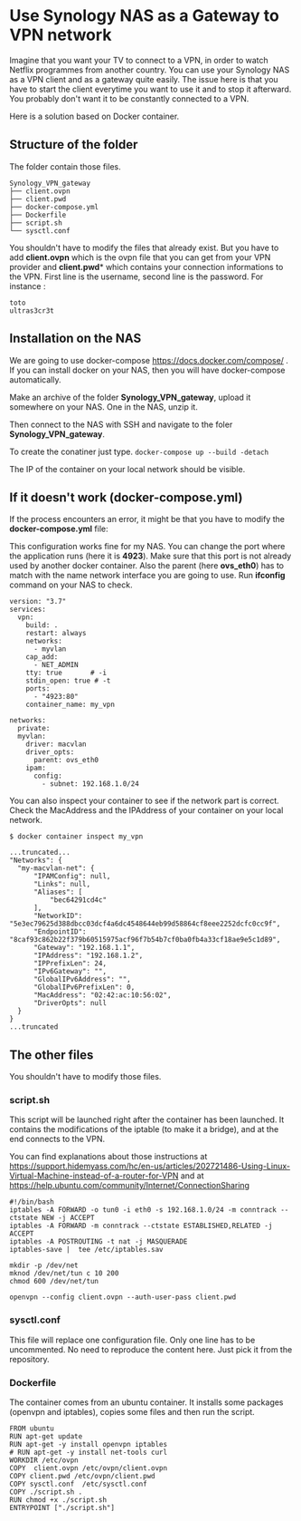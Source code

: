 # Use Synology NAS as a Gateway to VPN network

Imagine that you want your TV to connect to a VPN, in order to watch Netflix programmes from another country. You can use your Synology NAS as a VPN client and as a gateway quite easily. The issue here is that you have to start the client everytime you want to use it and to stop it afterward. You probably don't want it to be constantly connected to a VPN.

Here is a solution based on Docker container.


## Structure of the folder

The folder contain those files.

```
Synology_VPN_gateway
├── client.ovpn
├── client.pwd
├── docker-compose.yml
├── Dockerfile
├── script.sh
└── sysctl.conf
```

You shouldn't have to modify the files that already exist. But you have to add **client.ovpn**  which is the ovpn file that you can get from your VPN provider and
**client.pwd*** which contains your connection informations to the VPN. First line is the username, second line is the password. For instance :
```
toto
ultras3cr3t
```


## Installation on the NAS

We are going to use docker-compose https://docs.docker.com/compose/ . If you can install docker on your NAS, then you will have docker-compose automatically.

Make an archive of the folder **Synology_VPN_gateway**, upload it somewhere on your NAS. One in the NAS, unzip it.

Then connect to the NAS with SSH and navigate to the foler **Synology_VPN_gateway**.

To create the conatiner just type.
`docker-compose up --build -detach`

The  IP of the container on your local network  should be visible.


## If it doesn't work (docker-compose.yml)

If the process encounters an error, it might be that you have to modify the **docker-compose.yml** file:

This configuration works fine for my NAS. You can change the port where the application runs (here it is **4923**). Make sure that this port is not already used by another docker container. 
Also the parent (here **ovs_eth0**) has to match with the name network interface you are going to use. Run **ifconfig** command on your NAS to check.

```
version: "3.7"
services:
  vpn:
    build: .
    restart: always
    networks:
      - myvlan    
    cap_add:
      - NET_ADMIN
    tty: true       # -i
    stdin_open: true # -t
    ports:
      - "4923:80"
    container_name: my_vpn
    
networks:
  private:
  myvlan:
    driver: macvlan
    driver_opts:
      parent: ovs_eth0
    ipam:
      config:
        - subnet: 192.168.1.0/24

```

You can also inspect your container to see if the network part is correct. Check the MacAddress and the IPAddress of your container on your local network.

`$ docker container inspect my_vpn`

```
...truncated...
"Networks": {
  "my-macvlan-net": {
      "IPAMConfig": null,
      "Links": null,
      "Aliases": [
          "bec64291cd4c"
      ],
      "NetworkID": "5e3ec79625d388dbcc03dcf4a6dc4548644eb99d58864cf8eee2252dcfc0cc9f",
      "EndpointID": "8caf93c862b22f379b60515975acf96f7b54b7cf0ba0fb4a33cf18ae9e5c1d89",
      "Gateway": "192.168.1.1",
      "IPAddress": "192.168.1.2",
      "IPPrefixLen": 24,
      "IPv6Gateway": "",
      "GlobalIPv6Address": "",
      "GlobalIPv6PrefixLen": 0,
      "MacAddress": "02:42:ac:10:56:02",
      "DriverOpts": null
  }
}
...truncated
```



## The other files

You shouldn't have to modify those files.

### script.sh

This script will be launched right after the container has been launched.
It contains the modifications of the iptable (to make it a bridge), and at the end connects to the VPN.

You can find explanations about those instructions at https://support.hidemyass.com/hc/en-us/articles/202721486-Using-Linux-Virtual-Machine-instead-of-a-router-for-VPN and at https://help.ubuntu.com/community/Internet/ConnectionSharing

```
#!/bin/bash
iptables -A FORWARD -o tun0 -i eth0 -s 192.168.1.0/24 -m conntrack --ctstate NEW -j ACCEPT
iptables -A FORWARD -m conntrack --ctstate ESTABLISHED,RELATED -j ACCEPT
iptables -A POSTROUTING -t nat -j MASQUERADE
iptables-save |  tee /etc/iptables.sav

mkdir -p /dev/net
mknod /dev/net/tun c 10 200
chmod 600 /dev/net/tun

openvpn --config client.ovpn --auth-user-pass client.pwd
```

### sysctl.conf

This file will replace one configuration file. Only one line has to be uncommented. No need to reproduce the content here. Just pick it from the repository.

### Dockerfile

The container comes from an ubuntu container. It installs some packages (openvpn and iptables), copies some files and then run the script.

```
FROM ubuntu
RUN apt-get update
RUN apt-get -y install openvpn iptables
# RUN apt-get -y install net-tools curl
WORKDIR /etc/ovpn
COPY  client.ovpn /etc/ovpn/client.ovpn 
COPY client.pwd /etc/ovpn/client.pwd
COPY sysctl.conf  /etc/sysctl.conf
COPY ./script.sh .
RUN chmod +x ./script.sh
ENTRYPOINT ["./script.sh"]
```


